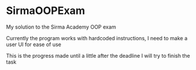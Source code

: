 # SirmaOOPExam
My solution to the Sirma Academy OOP exam

Currently the program works with hardcoded instructions,
I need to make a user UI for ease of use

This is the progress made until a little after the deadline
I will try to finish the task
